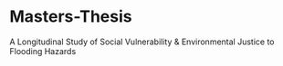 # Masters-Thesis
A Longitudinal Study of Social Vulnerability &amp; Environmental Justice to Flooding Hazards
